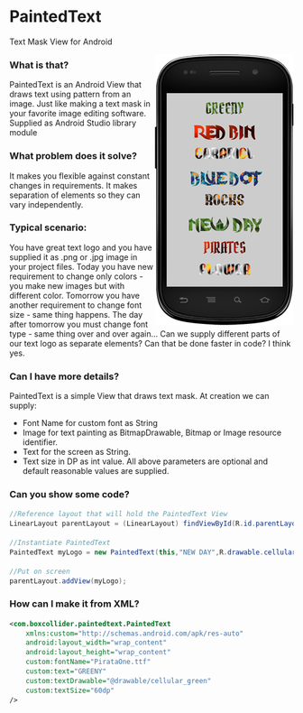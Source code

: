 
# PaintedText
Text Mask View for Android

<img align="right"  src="README_screenshot.png">


### What is that?
PaintedText is an Android View that draws text using pattern from an image.
Just like making a text mask in your favorite image editing software.
Supplied as Android Studio library module

### What problem does it solve?
It makes you flexible against constant changes in requirements.
It makes separation of elements so they can vary independently.

### Typical scenario:
You have great text logo and you have supplied it as .png or .jpg image in your project files.
Today you  have new requirement to change only colors - you make new images but with different color.
Tomorrow you have another requirement to change font size - same thing happens.
The day after tomorrow you must change font type - same thing over and over again...
Can we supply different parts of our text logo as separate elements?
Can that be done faster in code?
I think yes.


### Can I have more details?
PaintedText is a simple View that draws text mask.
At creation we can supply:
- Font Name for custom font as String
- Image for text painting as  BitmapDrawable, Bitmap or Image resource identifier.
- Text for the screen as String.
- Text size in DP as int value.
All above parameters are optional and default reasonable values are supplied.

### Can you show some code?
```java
//Reference layout that will hold the PaintedText View
LinearLayout parentLayout = (LinearLayout) findViewById(R.id.parentLayout);

//Instantiate PaintedText
PaintedText myLogo = new PaintedText(this,"NEW DAY",R.drawable.cellular_red ,50,"kinifed.ttf");

//Put on screen
parentLayout.addView(myLogo);
```

### How can I make it from XML?
```xml
<com.boxcollider.paintedtext.PaintedText
    xmlns:custom="http://schemas.android.com/apk/res-auto"
    android:layout_width="wrap_content"
    android:layout_height="wrap_content"
    custom:fontName="PirataOne.ttf"
    custom:text="GREENY"
    custom:textDrawable="@drawable/cellular_green"
    custom:textSize="60dp"
/>
```
